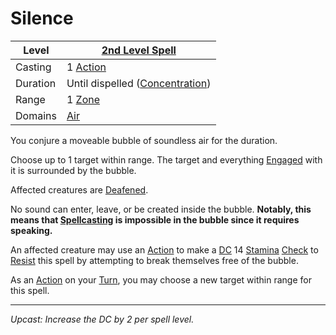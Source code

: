 # Silence

| Level    | [2nd Level Spell](2nd%20Level%20Spells.md)                            |
| -------- | --------------------------------------------------------------------- |
| Casting  | 1 [Action](../../../../Game%20Procedures/Core%20Procedures/Action.md) |
| Duration | Until dispelled ([Concentration](../../Concentration.md))             |
| Range    | 1 [Zone](../../../../Game%20Procedures/Core%20Procedures/Zone.md)     |
| Domains  | [Air](../../Spell%20Domains/Air.md)                                   |

You conjure a moveable bubble of soundless air for the duration.

Choose up to 1 target within range. The target and everything [Engaged](../../../../Game%20Procedures/Conditions/Engaged.md) with it is surrounded by the bubble.

Affected creatures are [Deafened](../../../../Game%20Procedures/Conditions/Deafened.md).

No sound can enter, leave, or be created inside the bubble. **Notably, this means that [Spellcasting](../../../Spellcasting/Spellcasting.md) is impossible in the bubble since it requires speaking.**

An affected creature may use an [Action](../../../../Game%20Procedures/Core%20Procedures/Action.md) to make a [DC](../../../../Game%20Procedures/Core%20Procedures/DC.md) 14 [Stamina](../../../../Player%20Characters/Attributes/Stamina.md) [Check](../../../../Game%20Procedures/Core%20Procedures/Check.md) to [Resist](../../Resist.md) this spell by attempting to break themselves free of the bubble.

As an [Action](../../../../Game%20Procedures/Core%20Procedures/Action.md) on your [Turn](../../../../Game%20Procedures/Core%20Procedures/Turn.md), you may choose a new target within range for this spell.

---
*Upcast: Increase the DC by 2 per spell level.*
